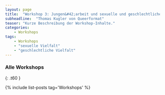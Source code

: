 ```yaml
---
layout: page
title:  "Workshop 3: Jungen&#42;arbeit und sexuelle und geschlechtliche Vielfalt"
subheadline:  "Thomas Kugler von Queerformat"
teaser: "Kurze Beschreibung der Workshop-Inhalte."
categories:
    - Workshops
tags:
    - Workshops
    - "sexuelle Vielfalt"
    - "geschlechtliche Vielfalt"
---
```

<!--more-->


### Alle Workshops 
{: .t60 }

{% include list-posts tag='Workshops' %}
